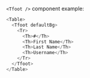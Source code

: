 `<Tfoot />` component example:

```js
<Table>
  <Tfoot defaultBg>
    <Tr>
      <Th>#</Th>
      <Th>First Name</Th>
      <Th>Last Name</Th>
      <Th>Username</Th>
    </Tr>
  </Tfoot>
</Table>
```
